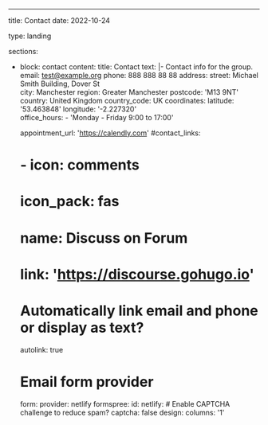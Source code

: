 ---
title: Contact
date: 2022-10-24

type: landing

sections:
  - block: contact
    content:
      title: Contact
      text: |-
        Contact info for the group.
      email: test@example.org
      phone: 888 888 88 88
      address:
        street: Michael Smith Building, Dover St  
        city: Manchester
        region: Greater Manchester
        postcode: 'M13 9NT'
        country: United Kingdom
        country_code: UK
      coordinates:
        latitude: '53.463848'
        longitude: '-2.227320'  
      office_hours:
        - 'Monday - Friday 9:00 to 17:00'

      appointment_url: 'https://calendly.com'
      #contact_links:
      #  - icon: comments
      #    icon_pack: fas
      #    name: Discuss on Forum
      #    link: 'https://discourse.gohugo.io'
    
      # Automatically link email and phone or display as text?
      autolink: true
    
      # Email form provider
      form:
        provider: netlify
        formspree:
          id:
        netlify:
          # Enable CAPTCHA challenge to reduce spam?
          captcha: false
    design:
      columns: '1'

